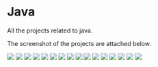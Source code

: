 # Java

All the projects related to java.

The screenshot of the projects are attached below.

<img src = "https://user-images.githubusercontent.com/59787504/92300261-2fc8ee00-ef79-11ea-9afc-323e035f8abc.png">

<img src = "https://user-images.githubusercontent.com/59787504/92300236-1b84f100-ef79-11ea-9bd0-0d7a085c488c.png">

<img src = "https://user-images.githubusercontent.com/59787504/92300264-30fa1b00-ef79-11ea-9aab-e5aa5db52ffe.png">

<img src = "https://user-images.githubusercontent.com/59787504/92300266-335c7500-ef79-11ea-9b38-73dbe56d5a0a.png">

<img src = "https://user-images.githubusercontent.com/59787504/92300259-2f305780-ef79-11ea-8126-be449b5eab24.png">

<img src = "https://user-images.githubusercontent.com/59787504/92300257-2d669400-ef79-11ea-8c1f-1a41f8162a06.png">

<img src = "https://user-images.githubusercontent.com/59787504/92300255-2b9cd080-ef79-11ea-9035-d1d1ef3df435.png">

<img src = "https://user-images.githubusercontent.com/59787504/92300254-2a6ba380-ef79-11ea-817c-e94bb78a2baa.png">

<img src = "https://user-images.githubusercontent.com/59787504/92300251-293a7680-ef79-11ea-82b6-10b1907d9a2d.png">

<img src = "https://user-images.githubusercontent.com/59787504/92300242-22136880-ef79-11ea-95e9-ab425be9f194.png">

<img src = "https://user-images.githubusercontent.com/59787504/92300241-20e23b80-ef79-11ea-8016-06d78d20e479.png">

<img src = "https://user-images.githubusercontent.com/59787504/92300248-26d81c80-ef79-11ea-816d-d24abf12f490.png">

<img src = "https://user-images.githubusercontent.com/59787504/92300245-23dd2c00-ef79-11ea-8fed-46e9efc6e256.png">

<img src = "https://user-images.githubusercontent.com/59787504/92300246-250e5900-ef79-11ea-95ad-05c6d77e65f9.png">

<img src = "https://user-images.githubusercontent.com/59787504/92300239-1fb10e80-ef79-11ea-9a9f-93d4a57b9e56.png">

<img src = "https://user-images.githubusercontent.com/59787504/92300237-1d4eb480-ef79-11ea-96c0-cefe9362bf85.png">

